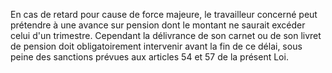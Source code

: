 En cas de retard pour cause de force majeure, le travailleur concerné peut prétendre à une avance sur pension dont le montant ne saurait excéder celui d'un trimestre.
Cependant la délivrance de son carnet ou de son livret de pension doit obligatoirement intervenir avant la fin de ce délai, sous peine des sanctions prévues aux articles 54 et 57 de la présent Loi.